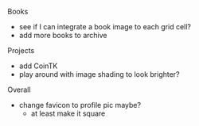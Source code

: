 Books

- see if I can integrate a book image to each grid cell?
- add more books to archive

Projects

- add CoinTK
- play around with image shading to look brighter?

Overall

- change favicon to profile pic maybe?
  - at least make it square
